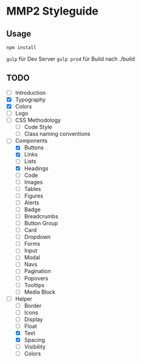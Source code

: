 # MMP2 Styleguide
## Usage

`npm install`

`gulp` für Dev Server
`gulp prod` für Build nach ./build

## TODO

- [ ] Introduction
- [x] Typography
- [x] Colors
- [ ] Logo
- [ ] CSS Methodology
    - [ ] Code Style
    - [ ] Class naming conventions
- [ ] Components
    - [x] Buttons
    - [x] Links
    - [ ] Lists
    - [x] Headings
    - [ ] Code
    - [ ] Images
    - [ ] Tables
    - [ ] Figures
    - [ ] Alerts
    - [ ] Badge
    - [ ] Breadcrumbs
    - [ ] Button Group
    - [ ] Card
    - [ ] Dropdown
    - [ ] Forms
    - [ ] Input
    - [ ] Modal
    - [ ] Navs
    - [ ] Pagination
    - [ ] Popovers
    - [ ] Tooltips
    - [ ] Media Block
- [ ] Helper
    - [ ] Border
    - [ ] Icons
    - [ ] Display
    - [ ] Float
    - [x] Text
    - [x] Spacing
    - [ ] Visibility
    - [ ] Colors